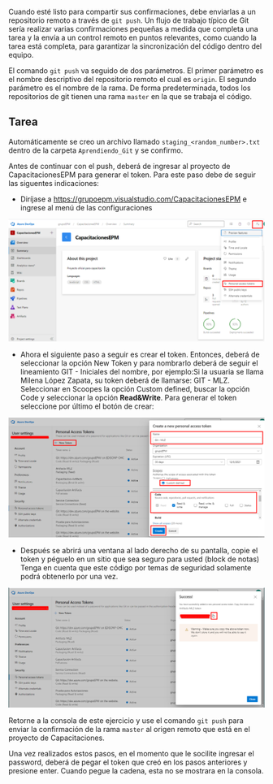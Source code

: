 Cuando esté listo para compartir sus confirmaciones, debe enviarlas a un repositorio remoto a través de `git push`. Un flujo de trabajo típico de Git sería realizar varias confirmaciones pequeñas a medida que completa una tarea y la envía a un control remoto en puntos relevantes, como cuando la tarea está completa, para garantizar la sincronización del código dentro del equipo.

El comando `git push` va seguido de dos parámetros. El primer parámetro es el nombre descriptivo del repositorio remoto el cual es `origin`. El segundo parámetro es el nombre de la rama. De forma predeterminada, todos los repositorios de git tienen una rama `master` en la que se trabaja el código.

## Tarea

Automáticamente se creo un archivo llamado `staging_<random_number>.txt` dentro de la carpeta  `Aprendiendo_Git` y se confirmo.

Antes de continuar con el push, deberá de ingresar al proyecto de CapacitacionesEPM para generar el token. Para este paso debe de seguir las siguentes indicaciones:

- Diríjase a https://grupoepm.visualstudio.com/CapacitacionesEPM e ingrese al menú de las configuraciones

![generar-token](./assets/Generar-Token.png)

- Ahora el siguiente paso a seguir es crear el token. Entonces, deberá de seleccionar la opción New Token y para nombrarlo deberá de seguir el lineamiento GIT - Iniciales del nombre, por ejemplo:Si la usuaria se llama Milena López Zapata, su token deberá de llamarse: GIT - MLZ. Seleccionar en Scoopes la opción Custom defined, buscar la opción Code y seleccionar la opción **Read&Write**. Para generar el token seleccione por último el botón de crear:

![crear-token](./assets/Crear-Token.png)

- Después se abrirá una ventana al lado derecho de su pantalla, copie el token y péguelo en un sitio que sea seguro para usted (block de notas) Tenga en cuenta que este código por temas de seguridad solamente podrá obtenerlo por una vez.

![copiar-token](./assets/Copiar-Token.png)


Retorne a la consola de este ejercicio y use el comando `git push` para enviar la confirmación de la rama `master` al origen remoto que está en el proyecto de Capacitaciones. 

Una vez realizados estos pasos, en el momento que le socilite ingresar el password, deberá de pegar el token que creó en los pasos anteriores y presione enter. Cuando pegue la cadena, esta no se mostrara en la consola.


